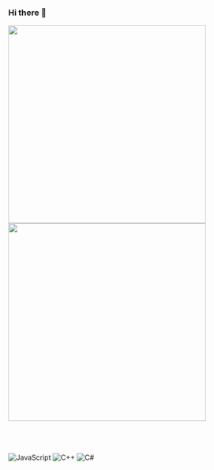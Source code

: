 ### Hi there 👋


<div style="display:flex; flex-direction:column;">
    <a href="https://solved.ac/xez8jf/">
        <img src="https://github-readme-stats.vercel.app/api?username=naimnaro&show_icons=true&theme=radical" width="400">
    </a>
    <a href="https://solved.ac/xez8jf/">
        <img src="http://mazassumnida.wtf/api/v2/generate_badge?boj=xez8jf" width="400">
    </a>
</div>


<br><br><br>
![JavaScript](https://img.shields.io/badge/JavaScript-F7DF1E?style=for-the-badge&logo=javascript&logoColor=black)
![C++](https://img.shields.io/badge/C++-00599C?style=for-the-badge&logo=c%2B%2B&logoColor=white)
![C#](https://img.shields.io/badge/C%23-512BD4?style=for-the-badge&logo=c-sharp&logoColor=white)



